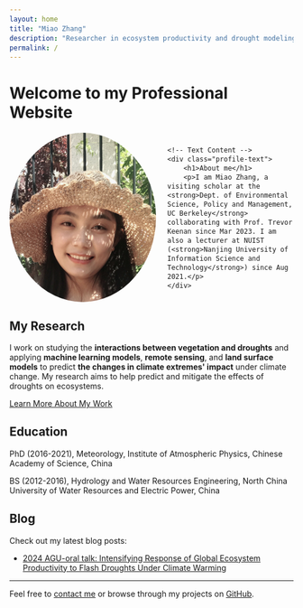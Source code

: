 ```yaml
---
layout: home
title: "Miao Zhang"
description: "Researcher in ecosystem productivity and drought modeling"
permalink: /
---
```


# Welcome to my Professional Website


<div style="display: flex; align-items: center; gap: 20px;">
    <!-- Profile Photo -->
    <img src="/assets/images/Miao.jpg" alt="Miao Zhang" style="border-radius: 50%; width: 260px; height: 300px; object-fit: cover;" />
    
    <!-- Text Content -->
    <div class="profile-text">
        <h1>About me</h1>
        <p>I am Miao Zhang, a visiting scholar at the <strong>Dept. of Environmental Science, Policy and Management, UC Berkeley</strong> collaborating with Prof. Trevor Keenan since Mar 2023. I am also a lecturer at NUIST (<strong>Nanjing University of Information Science and Technology</strong>) since Aug 2021.</p>
    </div>
</div>

## My Research

I work on studying the **interactions between vegetation and droughts** and applying **machine learning models**, **remote sensing**, and **land surface models** to predict **the changes in climate extremes' impact** under climate change. My research aims to help predict and mitigate the effects of droughts on ecosystems.

[Learn More About My Work](#)

## Education

PhD (2016-2021), Meteorology, Institute of Atmospheric Physics, Chinese Academy of Science, China

BS (2012-2016), Hydrology and Water Resources Engineering, North China University of Water Resources and Electric Power, China

## Blog

Check out my latest blog posts:

- [2024 AGU-oral talk: Intensifying Response of Global Ecosystem Productivity to Flash Droughts Under Climate Warming](#)


---

Feel free to [contact me](#) or browse through my projects on [GitHub](https://github.com/miaozhang).
